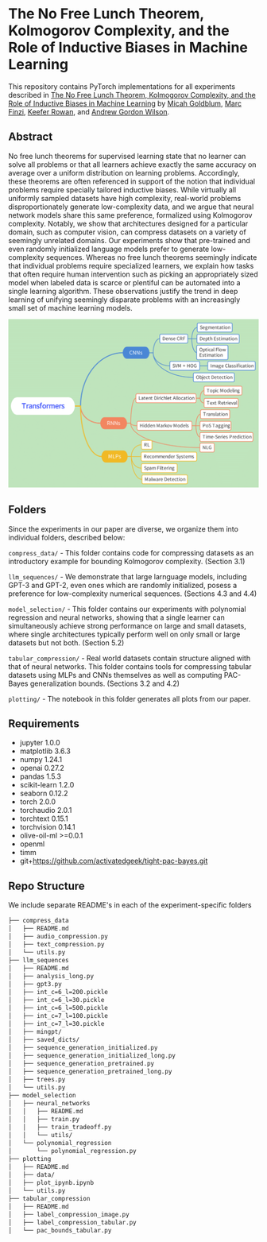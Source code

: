 # The No Free Lunch Theorem, Kolmogorov Complexity, and the Role of Inductive Biases in Machine Learning

This repository contains PyTorch implementations for all experiments described in [The No Free Lunch Theorem, Kolmogorov Complexity, and the Role of Inductive Biases in Machine Learning](https://github.com/goldblum/free-lunch) by [Micah Goldblum](https://goldblum.github.io/), [Marc Finzi](https://mfinzi.github.io/), [Keefer Rowan](https://cims.nyu.edu/~kjr9750/), and [Andrew Gordon Wilson](https://cims.nyu.edu/~andrewgw/).  

## Abstract

No free lunch theorems for supervised learning state that no learner can solve all problems or that all learners achieve exactly the same accuracy on average over a uniform distribution on learning problems.  Accordingly, these theorems are often referenced in support of the notion that individual problems require specially tailored inductive biases. While virtually all uniformly sampled datasets have high complexity, real-world problems disproportionately generate low-complexity data, and we argue that neural network models share this same preference, formalized using Kolmogorov complexity.  Notably, we show that architectures designed for a particular domain, such as computer vision, can compress datasets on a variety of seemingly unrelated domains. Our experiments show that pre-trained and even randomly initialized language models prefer to generate low-complexity sequences.  Whereas no free lunch theorems seemingly indicate that individual problems require specialized learners, we explain how tasks that often require human intervention such as picking an appropriately sized model when labeled data is scarce or plentiful can be automated into a single learning algorithm.  These observations justify the trend in deep learning of unifying seemingly disparate problems with an increasingly small set of machine learning models.

[![Preview](/tree.png)](https://github.com/goldblum/free-lunch)

## Folders

Since the experiments in our paper are diverse, we organize them into individual folders, described below:  


`compress_data/` - This folder contains code for compressing datasets as an introductory example for bounding Kolmogorov complexity. (Section 3.1)  

`llm_sequences/` - We demonstrate that large larnguage models, including GPT-3 and GPT-2, even ones which are randomly initialized, posess a preference for low-complexity numerical sequences. (Sections 4.3 and 4.4)  

`model_selection/` - This folder contains our experiments with polynomial regression and neural networks, showing that a single learner can simultaneously achieve strong performance on large and small datasets, where single architectures typically perform well on only small or large datasets but not both. (Section 5.2)  

`tabular_compression/` - Real world datasets contain structure aligned with that of neural networks.  This folder contains tools for compressing tabular datasets using MLPs and CNNs themselves as well as computing PAC-Bayes generalization bounds.  (Sections 3.2 and 4.2)

`plotting/` - The notebook in this folder generates all plots from our paper.  

## Requirements
- jupyter 1.0.0
- matplotlib 3.6.3
- numpy 1.24.1
- openai 0.27.2
- pandas 1.5.3
- scikit-learn 1.2.0
- seaborn 0.12.2
- torch 2.0.0
- torchaudio 2.0.1
- torchtext 0.15.1
- torchvision 0.14.1
- olive-oil-ml >=0.0.1
- openml
- timm
- git+https://github.com/activatedgeek/tight-pac-bayes.git

## Repo Structure
We include separate README's in each of the experiment-specific folders
```
├── compress_data  
│   ├── README.md  
│   ├── audio_compression.py  
│   ├── text_compression.py  
│   └── utils.py  
├── llm_sequences  
│   ├── README.md  
│   ├── analysis_long.py  
│   ├── gpt3.py  
│   ├── int_c=6_l=200.pickle  
│   ├── int_c=6_l=30.pickle  
│   ├── int_c=6_l=500.pickle  
│   ├── int_c=7_l=100.pickle  
│   ├── int_c=7_l=30.pickle  
│   ├── mingpt/  
│   ├── saved_dicts/  
│   ├── sequence_generation_initialized.py  
│   ├── sequence_generation_initialized_long.py  
│   ├── sequence_generation_pretrained.py  
│   ├── sequence_generation_pretrained_long.py  
│   ├── trees.py  
│   └── utils.py  
├── model_selection  
│   ├── neural_networks  
│   │   ├── README.md  
│   │   ├── train.py  
│   │   ├── train_tradeoff.py  
│   │   └── utils/  
│   └── polynomial_regression  
│       └── polynomial_regression.py  
├── plotting  
│   ├── README.md  
│   ├── data/  
│   ├── plot_ipynb.ipynb  
│   └── utils.py  
├── tabular_compression  
│   ├── README.md  
│   ├── label_compression_image.py
│   ├── label_compression_tabular.py
│   └── pac_bounds_tabular.py
```
